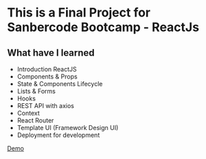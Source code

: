 # This is a Final Project for Sanbercode Bootcamp - ReactJs

## What have I learned
- Introduction ReactJS
- Components & Props
- State & Components Lifecycle
- Lists & Forms
- Hooks
- REST API with axios
- Context
- React Router
- Template UI (Framework Design UI)
- Deployment for development

[Demo](https://cloudme.netlify.app)
